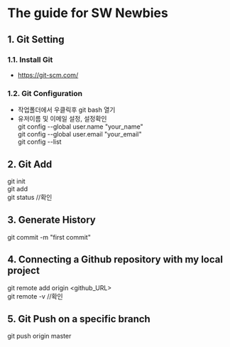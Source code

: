 # The guide for SW Newbies

## 1. Git Setting
### 1.1. Install Git
- https://git-scm.com/
### 1.2. Git Configuration
- 작업폴더에서 우클릭후 git bash 열기  
- 유저이름 및 이메일 설정, 설정확인  
git config --global user.name "your_name"  
git config --global user.email "your_email"   
git config --list

## 2. Git Add
git init  
git add <filename>  
git status //확인  

## 3. Generate History  
git commit -m "first commit"

## 4. Connecting a Github repository with my local project
git remote add origin <github_URL>  
git remote -v //확인  

## 5. Git Push on a specific branch 
git push origin master








